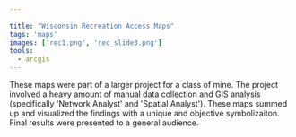 ```yaml
---
 
title: "Wisconsin Recreation Access Maps"
tags: 'maps'
images: ['rec1.png', 'rec_slide3.png']
tools:
  - arcgis
---
```


These maps were part of a larger project for a class of mine. The project involved a heavy amount of manual data collection and GIS analysis (specifically 'Network Analyst' and 'Spatial Analyst'). These maps summed up and visualized the findings with a unique and objective symbolizaiton. Final results were presented to a general audience.